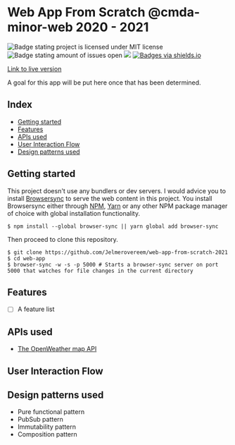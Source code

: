 # Web App From Scratch @cmda-minor-web 2020 - 2021

![Badge stating project is licensed under MIT license](https://img.shields.io/github/license/jelmerovereem/web-app-from-scratch-2021) ![Badge stating amount of issues open](https://img.shields.io/github/issues/jelmerovereem/web-app-from-scratch-2021) [![](https://img.shields.io/badge/site--status-up-success)](https://jelmerovereem.github.io/web-app-from-scratch-2021) [![Badges via shields.io](https://img.shields.io/badge/badges%20via-shields.io-brightgreen)](shields.io)

[Link to live version](https://jelmerovereem.github.io/web-app-from-scratch-2021)

A goal for this app will be put here once that has been determined.

## Index

- [Getting started](#getting-started)
- [Features](#features)
- [APIs used](#apis-used)
- [User Interaction Flow](#user-interaction-flow)
- [Design patterns used](#design-patterns-used)

## Getting started

This project doesn't use any bundlers or dev servers. I would advice you to install [Browsersync](https://www.npmjs.com/package/browser-sync) to serve the web content in this project. You install Browsersync either through [NPM](https://www.npmjs.com), [Yarn](https://yarnpkg.com) or any other NPM package manager of choice with global installation functionality.

```shell
$ npm install --global browser-sync || yarn global add browser-sync
```

Then proceed to clone this repository.

```shell
$ git clone https://github.com/Jelmerovereem/web-app-from-scratch-2021
$ cd web-app
$ browser-sync -w -s -p 5000 # Starts a browser-sync server on port 5000 that watches for file changes in the current directory
```

## Features

- [ ] A feature list

## APIs used

- [The OpenWeather map API](https://openweathermap.org/api)

## User Interaction Flow

## Design patterns used

- Pure functional pattern
- PubSub pattern
- Immutability pattern
- Composition pattern

<!-- Add a nice poster image here at the end of the week, showing off your shiny frontend 📸 -->

<!-- Maybe a checklist of done stuff and stuff still on your wishlist? ✅ -->